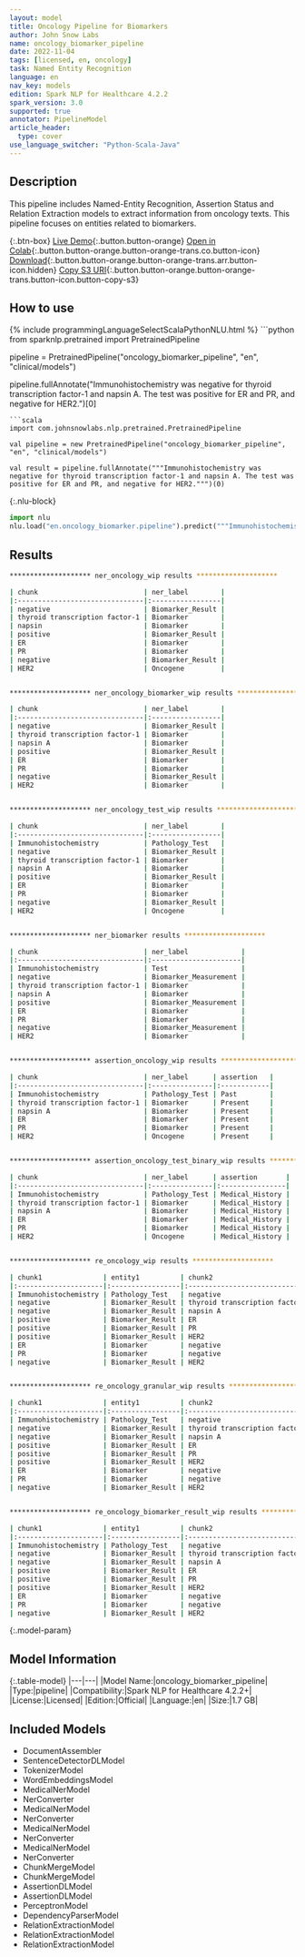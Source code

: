```yaml
---
layout: model
title: Oncology Pipeline for Biomarkers
author: John Snow Labs
name: oncology_biomarker_pipeline
date: 2022-11-04
tags: [licensed, en, oncology]
task: Named Entity Recognition
language: en
nav_key: models
edition: Spark NLP for Healthcare 4.2.2
spark_version: 3.0
supported: true
annotator: PipelineModel
article_header:
  type: cover
use_language_switcher: "Python-Scala-Java"
---
```


## Description

This pipeline includes Named-Entity Recognition, Assertion Status and Relation Extraction models to extract information from oncology texts. This pipeline focuses on entities related to biomarkers.

{:.btn-box}
[Live Demo](https://demo.johnsnowlabs.com/healthcare/ONCOLOGY/){:.button.button-orange}
[Open in Colab](https://github.com/JohnSnowLabs/spark-nlp-workshop/blob/master/tutorials/Certification_Trainings/Healthcare/27.Oncology_Model.ipynb){:.button.button-orange.button-orange-trans.co.button-icon}
[Download](https://s3.amazonaws.com/auxdata.johnsnowlabs.com/clinical/models/oncology_biomarker_pipeline_en_4.2.2_3.0_1667581643291.zip){:.button.button-orange.button-orange-trans.arr.button-icon.hidden}
[Copy S3 URI](s3://auxdata.johnsnowlabs.com/clinical/models/oncology_biomarker_pipeline_en_4.2.2_3.0_1667581643291.zip){:.button.button-orange.button-orange-trans.button-icon.button-copy-s3}

## How to use



<div class="tabs-box" markdown="1">
{% include programmingLanguageSelectScalaPythonNLU.html %}
```python
from sparknlp.pretrained import PretrainedPipeline

pipeline = PretrainedPipeline("oncology_biomarker_pipeline", "en", "clinical/models")

pipeline.fullAnnotate("Immunohistochemistry was negative for thyroid transcription factor-1 and napsin A. The test was positive for ER and PR, and negative for HER2.")[0]
```
```scala
import com.johnsnowlabs.nlp.pretrained.PretrainedPipeline

val pipeline = new PretrainedPipeline("oncology_biomarker_pipeline", "en", "clinical/models")

val result = pipeline.fullAnnotate("""Immunohistochemistry was negative for thyroid transcription factor-1 and napsin A. The test was positive for ER and PR, and negative for HER2.""")(0)

```


{:.nlu-block}
```python
import nlu
nlu.load("en.oncology_biomarker.pipeline").predict("""Immunohistochemistry was negative for thyroid transcription factor-1 and napsin A. The test was positive for ER and PR, and negative for HER2.""")
```

</div>

## Results

```bash
******************** ner_oncology_wip results ********************

| chunk                          | ner_label        |
|:-------------------------------|:-----------------|
| negative                       | Biomarker_Result |
| thyroid transcription factor-1 | Biomarker        |
| napsin                         | Biomarker        |
| positive                       | Biomarker_Result |
| ER                             | Biomarker        |
| PR                             | Biomarker        |
| negative                       | Biomarker_Result |
| HER2                           | Oncogene         |


******************** ner_oncology_biomarker_wip results ********************

| chunk                          | ner_label        |
|:-------------------------------|:-----------------|
| negative                       | Biomarker_Result |
| thyroid transcription factor-1 | Biomarker        |
| napsin A                       | Biomarker        |
| positive                       | Biomarker_Result |
| ER                             | Biomarker        |
| PR                             | Biomarker        |
| negative                       | Biomarker_Result |
| HER2                           | Biomarker        |


******************** ner_oncology_test_wip results ********************

| chunk                          | ner_label        |
|:-------------------------------|:-----------------|
| Immunohistochemistry           | Pathology_Test   |
| negative                       | Biomarker_Result |
| thyroid transcription factor-1 | Biomarker        |
| napsin A                       | Biomarker        |
| positive                       | Biomarker_Result |
| ER                             | Biomarker        |
| PR                             | Biomarker        |
| negative                       | Biomarker_Result |
| HER2                           | Oncogene         |


******************** ner_biomarker results ********************

| chunk                          | ner_label             |
|:-------------------------------|:----------------------|
| Immunohistochemistry           | Test                  |
| negative                       | Biomarker_Measurement |
| thyroid transcription factor-1 | Biomarker             |
| napsin A                       | Biomarker             |
| positive                       | Biomarker_Measurement |
| ER                             | Biomarker             |
| PR                             | Biomarker             |
| negative                       | Biomarker_Measurement |
| HER2                           | Biomarker             |


******************** assertion_oncology_wip results ********************

| chunk                          | ner_label      | assertion   |
|:-------------------------------|:---------------|:------------|
| Immunohistochemistry           | Pathology_Test | Past        |
| thyroid transcription factor-1 | Biomarker      | Present     |
| napsin A                       | Biomarker      | Present     |
| ER                             | Biomarker      | Present     |
| PR                             | Biomarker      | Present     |
| HER2                           | Oncogene       | Present     |


******************** assertion_oncology_test_binary_wip results ********************

| chunk                          | ner_label      | assertion       |
|:-------------------------------|:---------------|:----------------|
| Immunohistochemistry           | Pathology_Test | Medical_History |
| thyroid transcription factor-1 | Biomarker      | Medical_History |
| napsin A                       | Biomarker      | Medical_History |
| ER                             | Biomarker      | Medical_History |
| PR                             | Biomarker      | Medical_History |
| HER2                           | Oncogene       | Medical_History |


******************** re_oncology_wip results ********************

| chunk1               | entity1          | chunk2                         | entity2          | relation      |
|:---------------------|:-----------------|:-------------------------------|:-----------------|:--------------|
| Immunohistochemistry | Pathology_Test   | negative                       | Biomarker_Result | O             |
| negative             | Biomarker_Result | thyroid transcription factor-1 | Biomarker        | is_related_to |
| negative             | Biomarker_Result | napsin A                       | Biomarker        | is_related_to |
| positive             | Biomarker_Result | ER                             | Biomarker        | is_related_to |
| positive             | Biomarker_Result | PR                             | Biomarker        | is_related_to |
| positive             | Biomarker_Result | HER2                           | Oncogene         | O             |
| ER                   | Biomarker        | negative                       | Biomarker_Result | O             |
| PR                   | Biomarker        | negative                       | Biomarker_Result | O             |
| negative             | Biomarker_Result | HER2                           | Oncogene         | is_related_to |


******************** re_oncology_granular_wip results ********************

| chunk1               | entity1          | chunk2                         | entity2          | relation      |
|:---------------------|:-----------------|:-------------------------------|:-----------------|:--------------|
| Immunohistochemistry | Pathology_Test   | negative                       | Biomarker_Result | O             |
| negative             | Biomarker_Result | thyroid transcription factor-1 | Biomarker        | is_finding_of |
| negative             | Biomarker_Result | napsin A                       | Biomarker        | is_finding_of |
| positive             | Biomarker_Result | ER                             | Biomarker        | is_finding_of |
| positive             | Biomarker_Result | PR                             | Biomarker        | is_finding_of |
| positive             | Biomarker_Result | HER2                           | Oncogene         | is_finding_of |
| ER                   | Biomarker        | negative                       | Biomarker_Result | O             |
| PR                   | Biomarker        | negative                       | Biomarker_Result | O             |
| negative             | Biomarker_Result | HER2                           | Oncogene         | is_finding_of |


******************** re_oncology_biomarker_result_wip results ********************

| chunk1               | entity1          | chunk2                         | entity2          | relation      |
|:---------------------|:-----------------|:-------------------------------|:-----------------|:--------------|
| Immunohistochemistry | Pathology_Test   | negative                       | Biomarker_Result | is_finding_of |
| negative             | Biomarker_Result | thyroid transcription factor-1 | Biomarker        | is_finding_of |
| negative             | Biomarker_Result | napsin A                       | Biomarker        | is_finding_of |
| positive             | Biomarker_Result | ER                             | Biomarker        | is_finding_of |
| positive             | Biomarker_Result | PR                             | Biomarker        | is_finding_of |
| positive             | Biomarker_Result | HER2                           | Oncogene         | O             |
| ER                   | Biomarker        | negative                       | Biomarker_Result | O             |
| PR                   | Biomarker        | negative                       | Biomarker_Result | O             |
| negative             | Biomarker_Result | HER2                           | Oncogene         | is_finding_of |

```

{:.model-param}
## Model Information

{:.table-model}
|---|---|
|Model Name:|oncology_biomarker_pipeline|
|Type:|pipeline|
|Compatibility:|Spark NLP for Healthcare 4.2.2+|
|License:|Licensed|
|Edition:|Official|
|Language:|en|
|Size:|1.7 GB|

## Included Models

- DocumentAssembler
- SentenceDetectorDLModel
- TokenizerModel
- WordEmbeddingsModel
- MedicalNerModel
- NerConverter
- MedicalNerModel
- NerConverter
- MedicalNerModel
- NerConverter
- MedicalNerModel
- NerConverter
- ChunkMergeModel
- ChunkMergeModel
- AssertionDLModel
- AssertionDLModel
- PerceptronModel
- DependencyParserModel
- RelationExtractionModel
- RelationExtractionModel
- RelationExtractionModel